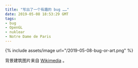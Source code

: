 ```yaml
---
title: "写出了一个有趣的 bug ……"
date: 2019-05-08 18:53:29 GMT
tags:
- bug
- OpenGL
- nuklear
- Notre Dame de Paris
---
```


{% include assets/image url="/2019-05-08-bug-or-art.png" %}

背景建筑图片来自 [Wikimedia](https://commons.wikimedia.org/wiki/File:P1180494_Paris_IV_Notre-Dame_d%C3%A9tail_sud_rwk.jpg) 。
